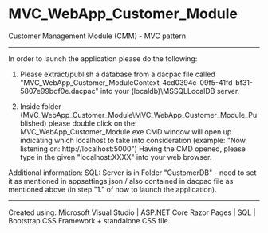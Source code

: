 # MVC_WebApp_Customer_Module
Customer Management Module (CMM) - MVC pattern

__________________________________________________________


In order to launch the application please do the following:

1. Please extract/publish a database from a dacpac file called "MVC_WebApp_Customer_ModuleContext-4cd0394c-09f5-41fd-bf31-5807e99bdf0e.dacpac" into your (localdb)\MSSQLLocalDB server.

2. Inside folder (MVC_WebApp_Customer_Module\MVC_WebApp_Customer_Module_Published) please double click on the: MVC_WebApp_Customer_Module.exe
CMD window will open up indicating which localhost to take into consideration (example: "Now listening on: http://localhost:5000")
Having the CMD opened, please type in the given "localhost:XXXX" into your web browser.


Additional information:
SQL: Server is in Folder "CustomerDB" - need to set it as mentioned in appsettings.json / also contained in dacpac file as mentioned above (in step "1." of how to launch the application).


__________________________________________________________


Created using:
Microsoft Visual Studio | ASP.NET Core
Razor Pages | SQL | Bootstrap CSS Framework + standalone CSS file.
